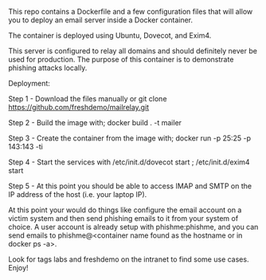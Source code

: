 This repo contains a Dockerfile and a few configuration files that will allow you to deploy an email server inside a Docker container.

The container is deployed using Ubuntu, Dovecot, and Exim4.

This server is configured to relay all domains and should definitely never be used for production. The purpose of this container is to demonstrate phishing attacks locally.


Deployment:

Step 1 - Download the files manually or git clone https://github.com/freshdemo/mailrelay.git

Step 2 - Build the image with; docker build . -t mailer

Step 3 - Create the container from the image with; docker run -p 25:25 -p 143:143 -ti <image number which can be found using docker images>

Step 4 - Start the services with /etc/init.d/dovecot start ; /etc/init.d/exim4 start

Step 5 - At this point you should be able to access IMAP and SMTP on the IP address of the host (i.e. your laptop IP).


At this point your would do things like configure the email account on a victim system and then send phishing emails to it from your system of choice. A user account is already setup with phishme:phishme, and you can send emails to phishme@<container name found as the hostname or in docker ps -a>.

Look for tags labs and freshdemo on the intranet to find some use cases. Enjoy!

